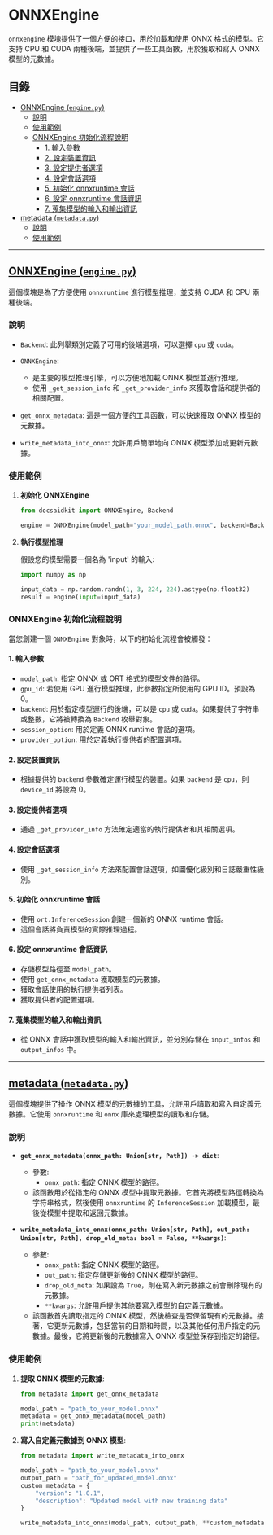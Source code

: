 # ONNXEngine

`onnxengine` 模塊提供了一個方便的接口，用於加載和使用 ONNX 格式的模型。它支持 CPU 和 CUDA 兩種後端，並提供了一些工具函數，用於獲取和寫入 ONNX 模型的元數據。

## 目錄
- [ONNXEngine (`engine.py`)](#onnxengine-enginepy)
  - [說明](#說明)
  - [使用範例](#使用範例)
  - [ONNXEngine 初始化流程說明](#onnxengine-初始化流程說明)
    - [1. 輸入參數](#1-輸入參數)
    - [2. 設定裝置資訊](#2-設定裝置資訊)
    - [3. 設定提供者選項](#3-設定提供者選項)
    - [4. 設定會話選項](#4-設定會話選項)
    - [5. 初始化 onnxruntime 會話](#5-初始化-onnxruntime-會話)
    - [6. 設定 onnxruntime 會話資訊](#6-設定-onnxruntime-會話資訊)
    - [7. 蒐集模型的輸入和輸出資訊](#7-蒐集模型的輸入和輸出資訊)
- [metadata (`metadata.py`)](#metadata-metadatapy)
    - [說明](#說明-1)
    - [使用範例](#使用範例)
---

## [ONNXEngine (`engine.py`)](../docsaidkit/onnxengine/engine.py)

這個模塊是為了方便使用 `onnxruntime` 進行模型推理，並支持 CUDA 和 CPU 兩種後端。

### 說明

- `Backend`: 此列舉類別定義了可用的後端選項，可以選擇 `cpu` 或 `cuda`。

- `ONNXEngine`:
  - 是主要的模型推理引擎，可以方便地加載 ONNX 模型並進行推理。
  - 使用 `_get_session_info` 和 `_get_provider_info` 來獲取會話和提供者的相關配置。

- `get_onnx_metadata`: 這是一個方便的工具函數，可以快速獲取 ONNX 模型的元數據。

- `write_metadata_into_onnx`: 允許用戶簡單地向 ONNX 模型添加或更新元數據。

### 使用範例

1. **初始化 ONNXEngine**

    ```python
    from docsaidkit import ONNXEngine, Backend

    engine = ONNXEngine(model_path="your_model_path.onnx", backend=Backend.cuda, gpu_id=0)
    ```

2. **執行模型推理**

    假設您的模型需要一個名為 'input' 的輸入:

    ```python
    import numpy as np

    input_data = np.random.randn(1, 3, 224, 224).astype(np.float32)
    result = engine(input=input_data)
    ```

### ONNXEngine 初始化流程說明

當您創建一個 `ONNXEngine` 對象時，以下的初始化流程會被觸發：

#### 1. 輸入參數

- `model_path`: 指定 ONNX 或 ORT 格式的模型文件的路徑。
- `gpu_id`: 若使用 GPU 進行模型推理，此參數指定所使用的 GPU ID。預設為0。
- `backend`: 用於指定模型運行的後端，可以是 `cpu` 或 `cuda`。如果提供了字符串或整數，它將被轉換為 `Backend` 枚舉對象。
- `session_option`: 用於定義 ONNX runtime 會話的選項。
- `provider_option`: 用於定義執行提供者的配置選項。

#### 2. 設定裝置資訊

- 根據提供的 `backend` 參數確定運行模型的裝置。如果 `backend` 是 `cpu`，則 `device_id` 將設為 0。

#### 3. 設定提供者選項

- 通過 `_get_provider_info` 方法確定適當的執行提供者和其相關選項。

#### 4. 設定會話選項

- 使用 `_get_session_info` 方法來配置會話選項，如圖優化級別和日誌嚴重性級別。

#### 5. 初始化 onnxruntime 會話

- 使用 `ort.InferenceSession` 創建一個新的 ONNX runtime 會話。
- 這個會話將負責模型的實際推理過程。

#### 6. 設定 onnxruntime 會話資訊

- 存儲模型路徑至 `model_path`。
- 使用 `get_onnx_metadata` 獲取模型的元數據。
- 獲取會話使用的執行提供者列表。
- 獲取提供者的配置選項。

#### 7. 蒐集模型的輸入和輸出資訊

- 從 ONNX 會話中獲取模型的輸入和輸出資訊，並分別存儲在 `input_infos` 和 `output_infos` 中。

---

## [metadata (`metadata.py`)](../docsaidkit/onnxengine/metadata.py)

這個模塊提供了操作 ONNX 模型的元數據的工具，允許用戶讀取和寫入自定義元數據。它使用 `onnxruntime` 和 `onnx` 庫來處理模型的讀取和存儲。

### 說明

- **`get_onnx_metadata(onnx_path: Union[str, Path]) -> dict`**:
  - 參數:
    - `onnx_path`: 指定 ONNX 模型的路徑。
  - 該函數用於從指定的 ONNX 模型中提取元數據。它首先將模型路徑轉換為字符串格式，然後使用 `onnxruntime` 的 `InferenceSession` 加載模型，最後從模型中提取和返回元數據。

- **`write_metadata_into_onnx(onnx_path: Union[str, Path], out_path: Union[str, Path], drop_old_meta: bool = False, **kwargs)`**:
  - 參數:
    - `onnx_path`: 指定 ONNX 模型的路徑。
    - `out_path`: 指定存儲更新後的 ONNX 模型的路徑。
    - `drop_old_meta`: 如果設為 `True`，則在寫入新元數據之前會刪除現有的元數據。
    - `**kwargs`: 允許用戶提供其他要寫入模型的自定義元數據。
  - 該函數首先讀取指定的 ONNX 模型，然後檢查是否保留現有的元數據。接著，它更新元數據，包括當前的日期和時間，以及其他任何用戶指定的元數據。最後，它將更新後的元數據寫入 ONNX 模型並保存到指定的路徑。

### 使用範例

1. **提取 ONNX 模型的元數據**:

   ```python
   from metadata import get_onnx_metadata

   model_path = "path_to_your_model.onnx"
   metadata = get_onnx_metadata(model_path)
   print(metadata)
   ```

2. **寫入自定義元數據到 ONNX 模型**:

   ```python
   from metadata import write_metadata_into_onnx

   model_path = "path_to_your_model.onnx"
   output_path = "path_for_updated_model.onnx"
   custom_metadata = {
       "version": "1.0.1",
       "description": "Updated model with new training data"
   }

   write_metadata_into_onnx(model_path, output_path, **custom_metadata)
   ```
